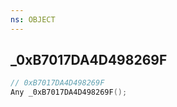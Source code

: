 ```yaml
---
ns: OBJECT
---
```

## _0xB7017DA4D498269F

```c
// 0xB7017DA4D498269F
Any _0xB7017DA4D498269F();
```

